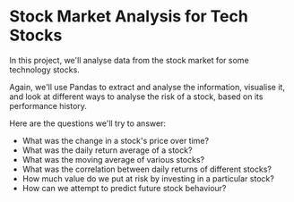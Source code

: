 # Stock Market Analysis for Tech Stocks

In this project, we'll analyse data from the stock market for some technology stocks. 

Again, we'll use Pandas to extract and analyse the information, visualise it, and look at different ways to analyse the risk of a stock, based on its performance history. 

Here are the questions we'll try to answer:

- What was the change in a stock's price over time?
- What was the daily return average of a stock?
- What was the moving average of various stocks?
- What was the correlation between daily returns of different stocks?
- How much value do we put at risk by investing in a particular stock?
- How can we attempt to predict future stock behaviour?
